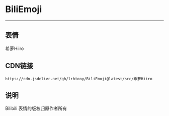 
# BiliEmoji
---
## 表情
希萝Hiiro
## CDN链接
```
https://cdn.jsdelivr.net/gh/lrhtony/BiliEmoji@latest/src/希萝Hiiro
```
## 说明
Bilibili 表情的版权归原作者所有

